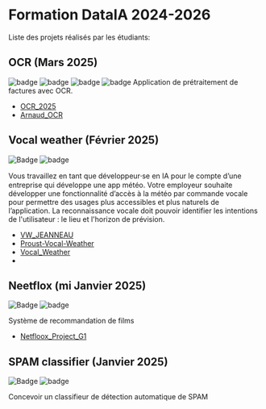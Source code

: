 # Formation DataIA 2024-2026

Liste des projets réalisés par les étudiants:

## OCR (Mars 2025)
![badge](https://img.shields.io/badge/python-white?logo=python&logoColor=white&color=%233776AB)
![badge](https://img.shields.io/badge/postgresql-white?logo=postgresql&logoColor=white&color=#4169E1)
![badge](https://img.shields.io/badge/Azure_Vision-white?color=%230072c6)
![badge](https://img.shields.io/badge/tesseract-white?logoColor=white&)
Application de prétraitement de factures avec OCR.
- [OCR_2025](https://github.com/data-IA-2024/OCR_2025)
- [Arnaud_OCR](https://github.com/data-IA-2024/Arnaud_OCR)

## Vocal weather (Février 2025)
![Badge](https://camo.githubusercontent.com/948775c5d78b009138dc214a6d2f97f96b5182f3969346ad29474fbbe0f547a0/68747470733a2f2f696d672e736869656c64732e696f2f62616467652f507974686f6e2d3337373641423f6c6f676f3d707974686f6e266c6f676f436f6c6f723d666666)
![badge](https://img.shields.io/badge/Azure-white?color=%230072c6)

Vous travaillez en tant que développeur⸱se en IA pour le compte d’une entreprise qui développe une app météo.
Votre employeur souhaite développer une fonctionnalité d’accès à la météo par commande vocale pour permettre des usages plus accessibles et plus naturels de l’application.
La reconnaissance vocale doit pouvoir identifier les intentions de l'utilisateur : le lieu et l'horizon de prévision.
- [VW_JEANNEAU](https://github.com/data-IA-2024/VW_JEANNEAU)
- [Proust-Vocal-Weather](https://github.com/data-IA-2024/Proust-Vocal-Weather)
- [Vocal_Weather](https://github.com/data-IA-2024/Vocal_Weather)
-

## Neetflox (mi Janvier 2025)
![Badge](https://camo.githubusercontent.com/948775c5d78b009138dc214a6d2f97f96b5182f3969346ad29474fbbe0f547a0/68747470733a2f2f696d672e736869656c64732e696f2f62616467652f507974686f6e2d3337373641423f6c6f676f3d707974686f6e266c6f676f436f6c6f723d666666)
![badge](https://img.shields.io/badge/postgresql-white?logo=postgresql&logoColor=white&color=#4169E1)

Système de recommandation de films
- [Netfloox_Project_G1](https://github.com/data-IA-2024/Netfloox_Project_G1)


## SPAM classifier (Janvier 2025) 
![Badge](https://camo.githubusercontent.com/948775c5d78b009138dc214a6d2f97f96b5182f3969346ad29474fbbe0f547a0/68747470733a2f2f696d672e736869656c64732e696f2f62616467652f507974686f6e2d3337373641423f6c6f676f3d707974686f6e266c6f676f436f6c6f723d666666)
![badge](https://img.shields.io/badge/postgresql-white?logo=postgresql&logoColor=white&color=#4169E1)

Concevoir un classifieur de détection automatique de SPAM

